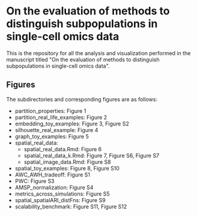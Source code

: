 # On the evaluation of methods to distinguish subpopulations in single-cell omics data
This is the repository for all the analysis and visualization performed in the manuscript titled "On the evaluation of methods to distinguish subpopulations in single-cell omics data".

## Figures
The subdirectories and corresponding figures are as follows:

- partition_properties: Figure 1
- partition_real_life_examples: Figure 2
- embedding_toy_examples: Figure 3, Figure S2
- silhouette_real_example: Figure 4
- graph_toy_examples: Figure 5
- spatial_real_data: 
  - spatial_real_data.Rmd: Figure 6
  - spatial_real_data_k.Rmd: Figure 7, Figure S6, Figure S7
  - spatial_image_data.Rmd: Figure S8
- spatial_toy_examples: Figure 8, Figure S10
- AWC_AWH_tradeoff: Figure S1
- PWC: Figure S3
- AMSP_normalization: Figure S4
- metrics_across_simulations: Figure S5
- spatial_spatialARI_distFns: Figure S9
- scalability_benchmark: Figure S11, Figure S12
